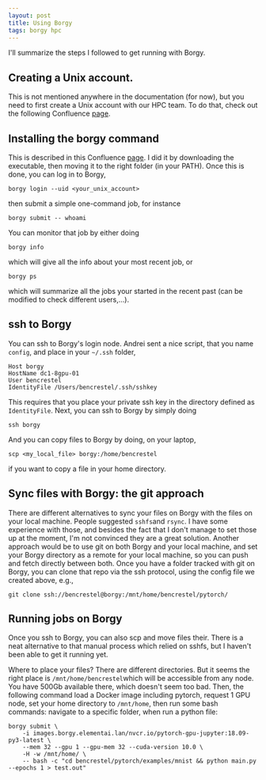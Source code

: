 ```yaml
---
layout: post
title: Using Borgy
tags: borgy hpc
---
```


I'll summarize the steps I followed to get running with Borgy.

## Creating a Unix account.
This is not mentioned anywhere in the documentation (for now), but you need to
first create a Unix account with our HPC team. To do that, check out the
following Confluence
[page](https://elementai.atlassian.net/wiki/spaces/IT/pages/255164665/Secure+SSH+Keys+Creation+Standard).

## Installing the borgy command
This is described in this Confluence
[page](http://docs.borgy.elementai.lan/pages/tutorial.html#install-the-cli). I
did it by downloading the executable, then moving it to the right folder (in
your PATH).
Once this is done, you can log in to Borgy,
```
borgy login --uid <your_unix_account>
```
then submit a simple one-command job, for instance
```
borgy submit -- whoami
```
You can monitor that job by either doing
```
borgy info
```
which will give all the info about your most recent job,
or
```
borgy ps
```
which will summarize all the jobs your started in the recent past (can be
modified to check different users,...).

## ssh to Borgy
You can ssh to Borgy's login node. Andrei sent a nice script, that you name
`config`, and place in your `~/.ssh` folder,
```
Host borgy
HostName dc1-8gpu-01
User bencrestel
IdentityFile /Users/bencrestel/.ssh/sshkey
```
This requires that you place your private ssh key in the directory defined as
`IdentityFile`.
Next, you can ssh to Borgy by simply doing
```
ssh borgy
```
And you can copy files to Borgy by doing, on your laptop,
```
scp <my_local_file> borgy:/home/bencrestel
```
if you want to copy a file in your home directory.

## Sync files with Borgy: the git approach
There are different alternatives to sync your files on Borgy with the files on
your local machine. People suggested `sshfs`and `rsync`. I have some experience
with those, and besides the fact that I don't manage to set those up at the
moment, I'm not convinced they are a great solution. Another approach would be
to use git on both Borgy and your local machine, and set your Borgy directory as
a remote for your local machine, so you can push and fetch directly between
both. 
Once you have a folder tracked with git on Borgy, you can clone that repo via
the ssh protocol, using the config file we created above, e.g.,
```
git clone ssh://bencrestel@borgy:/mnt/home/bencrestel/pytorch/
```


## Running jobs on Borgy
Once you ssh to Borgy, you can also scp and move files their. There is a neat
alternative to that manual process which relied on sshfs, but I haven't been
able to get it running yet.

Where to place your files? There are different directories. But it seems the
right place is ````/mnt/home/bencrestel````which will be accessible from any
node. You have 500Gb available there, which doesn't seem too bad.
Then, the following command load a Docker image including pytorch, request 1 GPU
node, set your home directory to ````/mnt/home````, then run some bash commands:
navigate to a specific folder, when run a python file:
```
borgy submit \
	-i images.borgy.elementai.lan/nvcr.io/pytorch-gpu-jupyter:18.09-py3-latest \
	--mem 32 --gpu 1 --gpu-mem 32 --cuda-version 10.0 \
	-H -w /mnt/home/ \
	-- bash -c "cd bencrestel/pytorch/examples/mnist && python main.py --epochs 1 > test.out"
```


